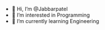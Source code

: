 - 👋 Hi, I’m @Jabbarpatel
- 👀 I’m interested in Programming
- 🌱 I’m currently learning Engineering


<!---
Jabbarpatel/Jabbarpatel is a ✨ special ✨ repository because its `README.md` (this file) appears on your GitHub profile.
You can click the Preview link to take a look at your changes.
--->
